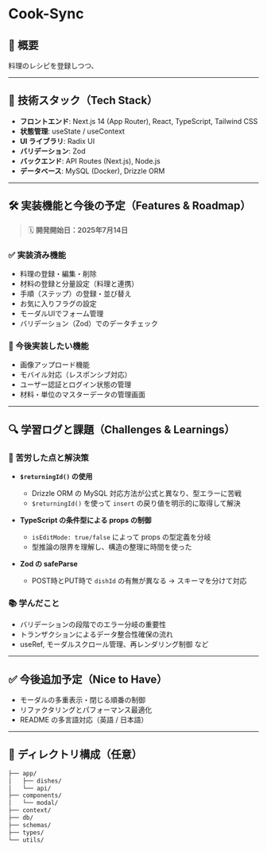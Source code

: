 # Cook-Sync

## 📌 概要

料理のレシピを登録しつつ、




---

## 🧱 技術スタック（Tech Stack）

- **フロントエンド**: Next.js 14 (App Router), React, TypeScript, Tailwind CSS
- **状態管理**: useState / useContext
- **UI ライブラリ**: Radix UI
- **バリデーション**: Zod
- **バックエンド**: API Routes (Next.js), Node.js
- **データベース**: MySQL (Docker), Drizzle ORM

---

## 🛠 実装機能と今後の予定（Features & Roadmap）

> 🗓 **開発開始日：2025年7月14日**

### ✅ 実装済み機能

- 料理の登録・編集・削除
- 材料の登録と分量設定（料理と連携）
- 手順（ステップ）の登録・並び替え
- お気に入りフラグの設定
- モーダルUIでフォーム管理
- バリデーション（Zod）でのデータチェック

### 🚧 今後実装したい機能

- 画像アップロード機能
- モバイル対応（レスポンシブ対応）
- ユーザー認証とログイン状態の管理
- 材料・単位のマスターデータの管理画面

---

## 🔍 学習ログと課題（Challenges & Learnings）

### 🌱 苦労した点と解決策

- **`$returningId()` の使用**
  - Drizzle ORM の MySQL 対応方法が公式と異なり、型エラーに苦戦
  - `$returningId()` を使って `insert` の戻り値を明示的に取得して解決

- **TypeScript の条件型による props の制御**
  - `isEditMode: true/false` によって props の型定義を分岐
  - 型推論の限界を理解し、構造の整理に時間を使った

- **Zod の safeParse**
  - POST時とPUT時で `dishId` の有無が異なる → スキーマを分けて対応

### 📚 学んだこと

- バリデーションの段階でのエラー分岐の重要性
- トランザクションによるデータ整合性確保の流れ
- useRef, モーダルスクロール管理、再レンダリング制御 など

---

## ✅ 今後追加予定（Nice to Have）

- モーダルの多重表示・閉じる順番の制御
- リファクタリングとパフォーマンス最適化
- README の多言語対応（英語 / 日本語）

---

## 📂 ディレクトリ構成（任意）

```bash
├── app/
│   ├── dishes/
│   └── api/
├── components/
│   └── modal/
├── context/
├── db/
├── schemas/
├── types/
└── utils/
